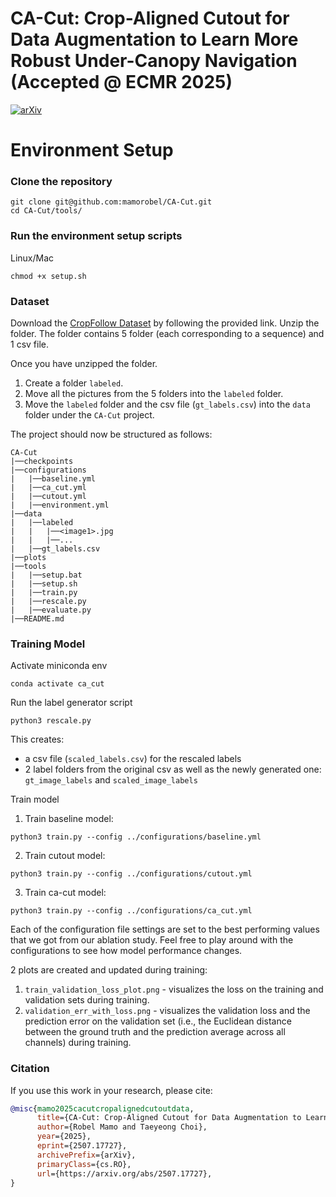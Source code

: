 # CA-Cut: Crop-Aligned Cutout for Data Augmentation to Learn More Robust Under-Canopy Navigation (Accepted @ ECMR 2025)

[![arXiv](https://img.shields.io/badge/arXiv-2401.12345-b31b1b.svg)](https://www.arxiv.org/abs/2507.17727)

# Environment Setup

### Clone the repository
```
git clone git@github.com:mamorobel/CA-Cut.git
cd CA-Cut/tools/
```
### Run the environment setup scripts
Linux/Mac
```
chmod +x setup.sh
```
### Dataset

Download the [CropFollow Dataset](https://uofi.app.box.com/s/niqh4dqc9c92tumd56fo76nd64vn53vf) by following the provided link. Unzip the folder.
The folder contains 5 folder (each corresponding to a sequence) and 1 csv file.

Once you have unzipped the folder.

1. Create a folder `labeled`.
2. Move all the pictures from the 5 folders into the `labeled` folder.
3. Move the `labeled` folder and the csv file (`gt_labels.csv`) into the `data` folder under the `CA-Cut` project.

The project should now be structured as follows:
```
CA-Cut
|──checkpoints
|──configurations
|   |──baseline.yml
|   |──ca_cut.yml
|   |──cutout.yml
|   |──environment.yml
|──data
|   |──labeled
|   |   |──<image1>.jpg
|   |   |──...
|   |──gt_labels.csv
|──plots
|──tools
|   |──setup.bat
|   |──setup.sh
|   |──train.py
|   |──rescale.py
|   |──evaluate.py
|──README.md
```

### Training Model

Activate miniconda env
```
conda activate ca_cut
```

Run the label generator script
```
python3 rescale.py
```
This creates:
-   a csv file (`scaled_labels.csv`) for the rescaled labels 
-   2 label folders from the original csv as well as the newly generated one: `gt_image_labels` and `scaled_image_labels`

Train model

1) Train baseline model:
```
python3 train.py --config ../configurations/baseline.yml
```
2) Train cutout model:
```
python3 train.py --config ../configurations/cutout.yml
```
3) Train ca-cut model:
```
python3 train.py --config ../configurations/ca_cut.yml
```

Each of the configuration file settings are set to the best performing values that we got from our ablation study.
Feel free to play around with the configurations to see how model performance changes.

2 plots are created and updated during training:
1) `train_validation_loss_plot.png` - visualizes the loss on the training and validation sets during training.
2) `validation_err_with_loss.png` - visualizes the validation loss and the prediction error on the validation set (i.e., the Euclidean distance between the ground truth and the prediction average across all channels) during training.

### Citation
If you use this work in your research, please cite:

```bibtex
@misc{mamo2025cacutcropalignedcutoutdata,
      title={CA-Cut: Crop-Aligned Cutout for Data Augmentation to Learn More Robust Under-Canopy Navigation}, 
      author={Robel Mamo and Taeyeong Choi},
      year={2025},
      eprint={2507.17727},
      archivePrefix={arXiv},
      primaryClass={cs.RO},
      url={https://arxiv.org/abs/2507.17727}, 
}
